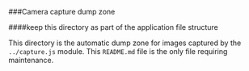 ###Camera capture dump zone

####keep this directory as part of the application file structure

This directory is the automatic dump zone for images captured by the `../capture.js` module.  This `README.md` file is the only file requiring maintenance.
